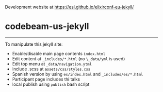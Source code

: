 

Development website at https://esl.github.io/elixirconf-eu-jekyll/
# codebeam-us-jekyll


---


To manipulate this jekyll site:
- Enable/disable main page contents `index.html`
- Edit content at `_includes/*.html` (no `\_data/yml` is used)
- Edit top menu at `_data/navigation.ytml`
- Include .scss at `assets/css/styles.css`
- Spanish version by using `es/index.html` and `_includes/es/*.html`
- Participant page includes thi talks
- local publish using  `publish` bash script

